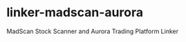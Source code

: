 linker-madscan-aurora
=====================

MadScan Stock Scanner and Aurora Trading Platform Linker
